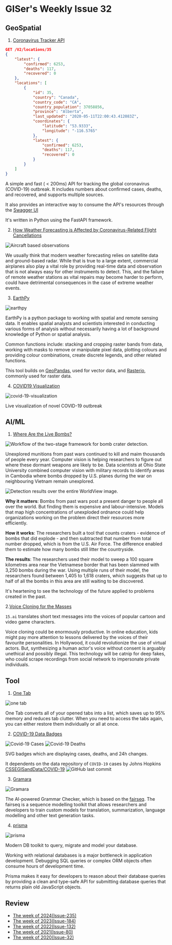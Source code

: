 # GISer's Weekly Issue 32

## GeoSpatial

1. [Coronavirus Tracker API](https://github.com/ExpDev07/coronavirus-tracker-api)

```JSON
GET /V2/locations/35
{
    "latest": {
        "confirmed": 6253,
        "deaths": 117,
        "recovered": 0
    },
    "locations": [
        {
            "id": 35,
            "country": "Canada",
            "country_code": "CA",
            "country_population": 37058856,
            "province": "Alberta",
            "last_updated": "2020-05-11T22:00:43.412083Z",
            "coordinates": {
                "latitude": "53.9333",
                "longitude": "-116.5765"
            },
            "latest": {
                "confirmed": 6253,
                "deaths": 117,
                "recovered": 0
            }
        }
    ]
}
```

A simple and fast ( < 200ms) API for tracking the global coronavirus (COVID-19) outbreak. It includes numbers about confirmed cases, deaths, and recovered, and supports multiple sources.

It also provides an interactive way to consume the API's resources through the [Swagger UI](https://coronavirus-tracker-api.herokuapp.com/)

It's written in Python using the FastAPI framework.

2. [How Weather Forecasting is Affected by Coronavirus-Related Flight Cancellations](https://www.gislounge.com/how-weather-forecasting-is-affected-by-coronavirus-related-flight-cancellations/?utm_medium=email&utm_campaign=GISNL-Apr-10-2020&utm_source=YMLP)

![Aircraft based observations](https://i2.wp.com/www.gislounge.com/wp-content/uploads/2020/04/aircraft-weather-data-map.png?w=1000&ssl=1)

We usually think that modern weather forecasting relies on satellite data and ground-based radar. While that is true to a large extent, commercial airplanes also play a vital role by providing real-time data and observation that is not always easy for other instruments to detect. This, and the failure of remote weather stations as vital repairs may become harder to perform, could have detrimental consequences in the case of extreme weather events.

3. [EarthPy](https://github.com/earthlab/earthpy)

![earthpy](https://i1.wp.com/www.gislounge.com/wp-content/uploads/2019/12/earthpy-gallery-1.png?resize=768%2C671&ssl=1)

EarthPy is a python package to working with spatial and remote sensing data. It enables spatial analysts and scientists interested in conducting various forms of analysis without necessarily having a lot of background knowledge of Python or spatial analysis.

Common functions include: stacking and cropping raster bands from data, working with masks to remove or manipulate pixel data, plotting colours and providing colour combinations, create discrete legends, and other related functions.

This tool builds on [GeoPandas](https://www.gislounge.com/working-with-gis-data-using-python/), used for vector data, and [Rasterio](https://rasterio.readthedocs.io/en/stable/), commonly used for raster data.

4. [COVID19 Visualization](https://covid19.locale.ai/)

![covid-19-visualization](https://github.com/localeai/covid19-live-visualization/raw/master/public/meta.png)

Live visualization of novel COVID-19 outbreak

## AI/ML

1. [Where Are the Live Bombs?](https://journals.plos.org/plosone/article?id=10.1371%2Fjournal.pone.0229826&utm_campaign=The%20Batch&utm_source=hs_email&utm_medium=email&utm_content=85609380&_hsenc=p2ANqtz--Wf5UhwUq9QcladcjgkFzXyGZ0QJk4EiYZuFCO8Ac-6n8cT1QfB-5fckyOyqfEujnNfTuzu9j8XXBsv56pX55iVkf_Iw&_hsmi=85609380)

![Workflow of the two-stage framework for bomb crater detection.](https://journals.plos.org/plosone/article/figure/image?size=large&id=info:doi/10.1371/journal.pone.0229826.g005)

Unexplored munitions from past wars continued to kill and maim thousands of people every year. Computer vision is helping researchers to figure out where these dormant weapons are likely to be. Data scientists at Ohio State University combined computer vision with military records to identify areas in Cambodia where bombs dropped by U.S. planes during the war on neighbouring Vietnam remain unexplored.

![Detection results over the entire WorldView image.](https://journals.plos.org/plosone/article/figure/image?size=large&id=info:doi/10.1371/journal.pone.0229826.g008)

**Why it matters**: Bombs from past wars post a present danger to people all over the world. But finding them is expensive and labour-intensive. Models that map high concentrations of unexploded ordnance could help organizations working on the problem direct their resources more efficiently.

**How it works**: The researchers built a tool that counts craters - evidence of bombs that did explode - and then subtracted that number from total number dropped, which is from the U.S. Air Force. The difference enabled them to estimate how many bombs still litter the countryside.

**The results**: The researchers used their model to sweep a 100 square kilometres area near the Vietnamese border that has been slammed with 3,250 bombs during the war. Using multiple runs of their model, the researchers found between 1,405 to 1,618 craters, which suggests that up to half of all the bombs in this area are still waiting to be discovered.

It's heartening to see the technology of the future applied to problems created in the past.

2.[Voice Cloning for the Masses](https://fifteen.ai/)

`15.ai` translates short text messages into the voices of popular cartoon and video game characters.

Voice cloning could be enormously productive. In online education, kids might pay more attention to lessons delivered by the voices of their favourite personalities. In Hollywood, it could revolutionize the use of virtual actors. But, synthesizing a human actor's voice without consent is arguably unethical and possibly illegal. This technology will be catnip for deep fakes, who could scrape recordings from social network to impersonate private individuals.

## Tool

1. [One Tab](https://www.one-tab.com/)

![one tab](https://lh3.googleusercontent.com/k6jRtnVqZaQ7hV5TCabzCwmneLsCSugCeZp4L5IgzIELBHyI0DJluJ0urxAoLdLAHsIQYFbNsQ=w640-h400-e365)

One Tab converts all of your opened tabs into a list, which saves up to 95% memory and reduces tab clutter. When you need to access the tabs again, you can either restore them individually or all at once.

2. [COVID-19 Data Badges](https://github.com/fight-covid19/bagdes)

![Covid-19 Cases](https://covid19-badges.herokuapp.com/confirmed/latest?long=true) ![Covid-19 Deaths](https://covid19-badges.herokuapp.com/deaths/latest?long=true)

SVG badges which are displaying cases, deaths, and 24h changes.

It dependents on the data repository of `COVID-19` cases by Johns Hopkins [CSSEGISandData/COVID-19](https://github.com/CSSEGISandData/COVID-19)
![GitHub last commit](https://img.shields.io/github/last-commit/CSSEGISandData/COVID-19)

3. [Gramara](https://gramara.com/en)

![Gramara](https://gramara.com/logo.svg)

The AI-powered Grammar Checker, which is based on the [fairseq](https://github.com/pytorch/fairseq). The fairseq is a sequence modelling toolkit that allows researchers and developers to train custom models for translation, summarization, language modelling and other text generation tasks.

4. [prisma](https://github.com/prisma/prisma)

![prisma](https://imgur.com/3VzVxCe.png)

Modern DB toolkit to query, migrate and model your database.

Working with relational databases is a major bottleneck in application development. Debugging SQL queries or complex ORM objects often consume hours of development time.

Prisma makes it easy for developers to reason about their database queries by providing a clean and type-safe API for submitting database queries that returns plain old JavaScript objects.

## Review

- [The week of 2024(Issue-235)](../2024/issue-235.md)
- [The week of 2023(Issue-184)](../2023/issue-184.md)
- [The week of 2022(Issue-132)](../2022/issue-132.md)
- [The week of 2021(Issue-80)](../2021/issue-80.md)
- [The week of 2020(Issue-32)](../2020/issue-32.md)
